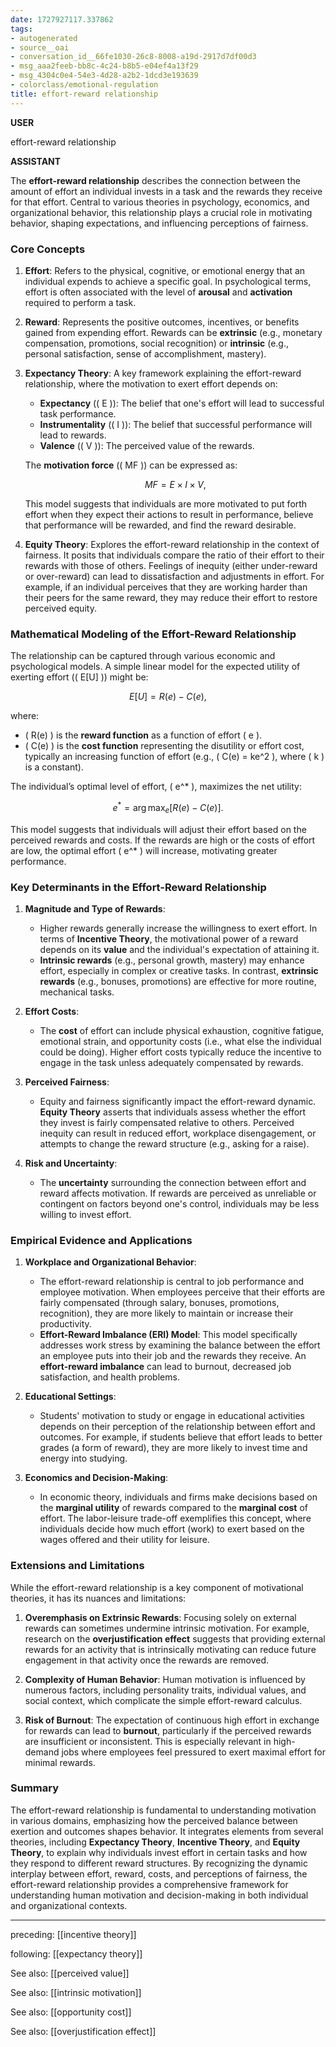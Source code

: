 ```yaml
---
date: 1727927117.337862
tags:
- autogenerated
- source__oai
- conversation_id__66fe1030-26c8-8008-a19d-2917d7df00d3
- msg_aaa2feeb-bb8c-4c24-b8b5-e04ef4a13f29
- msg_4304c0e4-54e3-4d28-a2b2-1dcd3e193639
- colorclass/emotional-regulation
title: effort-reward relationship
---
```


**USER**

effort-reward relationship


**ASSISTANT**

The **effort-reward relationship** describes the connection between the amount of effort an individual invests in a task and the rewards they receive for that effort. Central to various theories in psychology, economics, and organizational behavior, this relationship plays a crucial role in motivating behavior, shaping expectations, and influencing perceptions of fairness.

### Core Concepts

1. **Effort**: Refers to the physical, cognitive, or emotional energy that an individual expends to achieve a specific goal. In psychological terms, effort is often associated with the level of **arousal** and **activation** required to perform a task.

2. **Reward**: Represents the positive outcomes, incentives, or benefits gained from expending effort. Rewards can be **extrinsic** (e.g., monetary compensation, promotions, social recognition) or **intrinsic** (e.g., personal satisfaction, sense of accomplishment, mastery).

3. **Expectancy Theory**: A key framework explaining the effort-reward relationship, where the motivation to exert effort depends on:
   - **Expectancy** (\( E \)): The belief that one's effort will lead to successful task performance.
   - **Instrumentality** (\( I \)): The belief that successful performance will lead to rewards.
   - **Valence** (\( V \)): The perceived value of the rewards.

   The **motivation force** (\( MF \)) can be expressed as:
   
   $$
   MF = E \times I \times V,
   $$

   This model suggests that individuals are more motivated to put forth effort when they expect their actions to result in performance, believe that performance will be rewarded, and find the reward desirable.

4. **Equity Theory**: Explores the effort-reward relationship in the context of fairness. It posits that individuals compare the ratio of their effort to their rewards with those of others. Feelings of inequity (either under-reward or over-reward) can lead to dissatisfaction and adjustments in effort. For example, if an individual perceives that they are working harder than their peers for the same reward, they may reduce their effort to restore perceived equity.

### Mathematical Modeling of the Effort-Reward Relationship

The relationship can be captured through various economic and psychological models. A simple linear model for the expected utility of exerting effort (\( E[U] \)) might be:

$$
E[U] = R(e) - C(e),
$$

where:
- \( R(e) \) is the **reward function** as a function of effort \( e \).
- \( C(e) \) is the **cost function** representing the disutility or effort cost, typically an increasing function of effort (e.g., \( C(e) = ke^2 \), where \( k \) is a constant).

The individual’s optimal level of effort, \( e^* \), maximizes the net utility:

$$
e^* = \arg \max_e \left[ R(e) - C(e) \right].
$$

This model suggests that individuals will adjust their effort based on the perceived rewards and costs. If the rewards are high or the costs of effort are low, the optimal effort \( e^* \) will increase, motivating greater performance.

### Key Determinants in the Effort-Reward Relationship

1. **Magnitude and Type of Rewards**:
   - Higher rewards generally increase the willingness to exert effort. In terms of **Incentive Theory**, the motivational power of a reward depends on its **value** and the individual's expectation of attaining it.
   - **Intrinsic rewards** (e.g., personal growth, mastery) may enhance effort, especially in complex or creative tasks. In contrast, **extrinsic rewards** (e.g., bonuses, promotions) are effective for more routine, mechanical tasks.

2. **Effort Costs**:
   - The **cost** of effort can include physical exhaustion, cognitive fatigue, emotional strain, and opportunity costs (i.e., what else the individual could be doing). Higher effort costs typically reduce the incentive to engage in the task unless adequately compensated by rewards.
   
3. **Perceived Fairness**:
   - Equity and fairness significantly impact the effort-reward dynamic. **Equity Theory** asserts that individuals assess whether the effort they invest is fairly compensated relative to others. Perceived inequity can result in reduced effort, workplace disengagement, or attempts to change the reward structure (e.g., asking for a raise).

4. **Risk and Uncertainty**:
   - The **uncertainty** surrounding the connection between effort and reward affects motivation. If rewards are perceived as unreliable or contingent on factors beyond one's control, individuals may be less willing to invest effort.

### Empirical Evidence and Applications

1. **Workplace and Organizational Behavior**:
   - The effort-reward relationship is central to job performance and employee motivation. When employees perceive that their efforts are fairly compensated (through salary, bonuses, promotions, recognition), they are more likely to maintain or increase their productivity.
   - **Effort-Reward Imbalance (ERI) Model**: This model specifically addresses work stress by examining the balance between the effort an employee puts into their job and the rewards they receive. An **effort-reward imbalance** can lead to burnout, decreased job satisfaction, and health problems.

2. **Educational Settings**:
   - Students' motivation to study or engage in educational activities depends on their perception of the relationship between effort and outcomes. For example, if students believe that effort leads to better grades (a form of reward), they are more likely to invest time and energy into studying.
   
3. **Economics and Decision-Making**:
   - In economic theory, individuals and firms make decisions based on the **marginal utility** of rewards compared to the **marginal cost** of effort. The labor-leisure trade-off exemplifies this concept, where individuals decide how much effort (work) to exert based on the wages offered and their utility for leisure.

### Extensions and Limitations

While the effort-reward relationship is a key component of motivational theories, it has its nuances and limitations:

1. **Overemphasis on Extrinsic Rewards**: Focusing solely on external rewards can sometimes undermine intrinsic motivation. For example, research on the **overjustification effect** suggests that providing external rewards for an activity that is intrinsically motivating can reduce future engagement in that activity once the rewards are removed.
  
2. **Complexity of Human Behavior**: Human motivation is influenced by numerous factors, including personality traits, individual values, and social context, which complicate the simple effort-reward calculus.

3. **Risk of Burnout**: The expectation of continuous high effort in exchange for rewards can lead to **burnout**, particularly if the perceived rewards are insufficient or inconsistent. This is especially relevant in high-demand jobs where employees feel pressured to exert maximal effort for minimal rewards.

### Summary

The effort-reward relationship is fundamental to understanding motivation in various domains, emphasizing how the perceived balance between exertion and outcomes shapes behavior. It integrates elements from several theories, including **Expectancy Theory**, **Incentive Theory**, and **Equity Theory**, to explain why individuals invest effort in certain tasks and how they respond to different reward structures. By recognizing the dynamic interplay between effort, reward, costs, and perceptions of fairness, the effort-reward relationship provides a comprehensive framework for understanding human motivation and decision-making in both individual and organizational contexts.


---

preceding: [[incentive theory]]  


following: [[expectancy theory]]

See also: [[perceived value]]


See also: [[intrinsic motivation]]


See also: [[opportunity cost]]


See also: [[overjustification effect]]